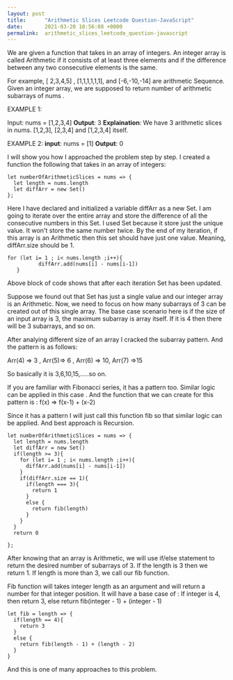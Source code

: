 ```yaml
---
layout: post
title:      "Arithmetic Slices Leetcode Question-JavaScript"
date:       2021-03-20 18:56:08 +0000
permalink:  arithmetic_slices_leetcode_question-javascript
---
```



We are given a function that takes in an array of integers. An integer array is called Arithmetic if it consists of at least three elements and if the difference between any two consecutive elements is the same.  

For example, [ 2,3,4,5] , [1,1,1,1,1,1], and [-6,-10,-14] are arithmetic Sequence.  Given an integer array, we are supposed to return number of arithmetic subarrays of nums .

EXAMPLE 1: 

Input: nums = [1,2,3,4] 
**Output**: 3 
**Explaination**: We have 3 arithmetic slices in nums. [1,2,3], [2,3,4] and [1,2,3,4] itself. 

EXAMPLE 2: 
**input**: nums = [1]
**Output**: 0


I will show you how I approached the problem step by step.  I created a function the following that takes in an array of integers:

```
let numberOfArithmeticSlices = nums => {
  let length = nums.length
  let diffArr = new Set() 
};
```

Here I have declared and initialized a variable diffArr as a new Set. I am going to iterate over the entire array and store the difference of all the consecutive numbers in this Set. I used Set because it store just the unique value. It won't store the same number twice. By the end of my iteration, if this array is an Arithmetic then this set should have just one value. Meaning, diffArr.size should be 1. 


```
for (let i= 1 ; i< nums.length ;i++){
          diffArr.add(nums[i] - nums[i-1])
   }
```

Above block of code shows that after each iteration Set has been updated.

Suppose we found out that Set has just a single value and our integer array is an Arithmetic. Now, we need to focus on how many subarrays of 3 can be created out of this single array. The base case scenario here is if the size of an input array is 3, the maximum subarray is array itself. If it is 4 then there will be 3 subarrays, and so on. 


After analying different size of an array I cracked the subarray pattern. And the pattern is as follows:

Arr(4) => 3 , Arr(5)=> 6 , Arr(6) => 10, Arr(7) =>15

So basically it is 3,6,10,15,.....so on. 

If you are familiar with Fibonacci series, it has a pattern too. Similar logic can be applied in this case . And the function that we can create for this pattern is : f(x) => f(x-1) + (x-2) 

Since it has a pattern I will just call this function fib so that similar logic can be applied. And best approach is Recursion.

```
let numberOfArithmeticSlices = nums => {
  let length = nums.length
  let diffArr = new Set()
  if(length >= 3){
    for (let i= 1 ; i< nums.length ;i++){
      diffArr.add(nums[i] - nums[i-1])
    }
    if(diffArr.size == 1){
      if(length === 3){
        return 1
      }
      else {
        return fib(length)
      }
    }
  }
  return 0
  
};

```

After knowing that an array is Arithmetic, we will use if/else statement to return the desired number of subarrays of 3. If the length is 3 then we return 1. If length is more than 3, we call our fib function.  


Fib function will takes integer length as an argument and will return a number for that integer position. It will have a base case of : If integer is 4, then return 3, else return fib(integer - 1) + (integer - 1) 

```
let fib = length => {
  if(length == 4){
    return 3
  }
  else {
    return fib(length - 1) + (length - 2)
  }
}

```

And this is one of many approaches to this problem. 
